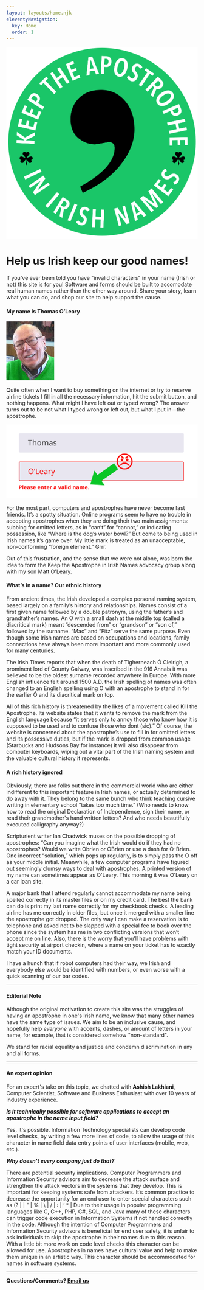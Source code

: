 ```yaml
---
layout: layouts/home.njk
eleventyNavigation:
  key: Home
  order: 1
---
```


<div class="logo">
<img class="biglogo" src="/img/logo.svg">
</div>
<!-- {% set maxPosts = collections.posts.length | min(3) %}
<h1>Latest {% if maxPosts == 1 %}Post{% else %}{{ maxPosts }} Posts{% endif %}</h1>
<button type="button" onclick="alert('Hello world!')">Click Me!</button>
{% set postslist = collections.posts | head(-3) %}
{% set postslistCounter = collections.posts | length %}
{% include "postslist.njk" %}
<p>More posts can be found in <a href="{{ '/posts/' | url }}">the archive</a>.</p> -->

<main>

<h1>Help us Irish keep our good names!</h1>
<p>If you've ever been told you have "invalid characters" in your name (Irish or not) this site is for you! Software and forms should be built to accomodate real human names rather than the other way around. Share your story, learn what you can do, and shop our site to help support the cause.</p>

#### My name is Thomas O’Leary

<img src="/img/tom-photo.jpg" class="left" alt="dad pic">

Quite often when I want to buy something on the internet or try to reserve airline tickets I fill in all the necessary information, hit the submit button, and nothing happens. What might I have left out or typed wrong? The answer turns out to be not what I typed wrong or left out, but what I put in—the apostrophe.

<img src="/img/bad-form.svg" alt="invalid name message with mad emoji" title="invalid-name">

For the most part, computers and apostrophes have never become fast friends. It’s a spotty situation. Online programs seem to have no trouble in accepting apostrophes when they are doing their two main assignments: subbing for omitted letters, as in “can’t” for “cannot,” or indicating possession, like “Where is the dog’s water bowl?” But come to being used in Irish names it’s game over. My little mark is treated as an unacceptable, non-conforming “foreign element.” Grrr.

Out of this frustration, and the sense that we were not alone, was born the idea to form the Keep the Apostrophe in Irish Names advocacy group along with my son Matt O'Leary.

#### What’s in a name? Our ethnic history
From ancient times, the Irish developed a complex personal naming system, based largely on a family’s history and relationships. Names consist of a first given name followed by a double patronym, using the father’s and grandfather’s names. An O with a small dash at the middle top (called a diacritical mark) meant “descended from” or “grandson” or “son of,” followed by the surname. “Mac” and “Fitz” serve the same purpose. Even though some Irish names are based on occupations and locations, family connections have always been more important and more commonly used for many centuries.

The Irish Times reports that when the death of Tigherneach Ó Cleirigh, a prominent lord of County Galway, was inscribed in the 916 Annals it was believed to be the oldest surname recorded anywhere in Europe. With more English influence felt around 1500 A.D. the Irish spelling of names was often changed to an English spelling using O with an apostrophe to stand in for the earlier Ó and its diacritical mark on top.

All of this rich history is threatened by the likes of a movement called Kill the Apostrophe. Its website states that it wants to remove the mark from the English language because “it serves only to annoy those who know how it is supposed to be used and to confuse those who dont (sic).” Of course, the website is concerned about the apostrophe’s use to fill in for omitted letters and its possessive duties, but if the mark is dropped from common usage (Starbucks and Hudsons Bay for instance) it will also disappear from computer keyboards, wiping out a vital part of the Irish naming system and the valuable cultural history it represents.

#### A rich history ignored
Obviously, there are folks out there in the commercial world who are either indifferent to this important feature in Irish names, or actually determined to do away with it. They belong to the same bunch who think teaching cursive writing in elementary school “takes too much time.” (Who needs to know how to read the original Declaration of Independence, sign their name, or read their grandmother's hand written letters? And who needs beautifully executed calligraphy anyway?)

Scripturient writer Ian Chadwick muses on the possible dropping of apostrophes: “Can you imagine what the Irish would do if they had no apostrophes? Would we write Obrien or OBrien or use a dash for O-Brien. One incorrect “solution,” which pops up regularly, is to simply pass the O off as your middle initial. Meanwhile, a few computer programs have figured out seemingly clumsy ways to deal with apostrophes. A printed version of my name can sometimes appear as O&#x27;Leary. This morning it was O&#039;Leary on a car loan site.

A major bank that I attend regularly cannot accommodate my name being spelled correctly in its master files or on my credit card. The best the bank can do is print my last name correctly for my checkbook checks. A leading airline has me correctly in older files, but once it merged with a smaller line the apostrophe got dropped. The only way I can make a reservation is to telephone and asked not to be slapped with a special fee to book over the phone since the system has me in two conflicting versions that won’t accept me on line. Also, there is the worry that you’ll have problems with tight security at airport checkin, where a name on your ticket has to exactly match your ID documents.

I have a hunch that if robot computers had their way, we Irish and everybody else would be identified with numbers, or even worse with a quick scanning of our bar codes.
___

#### Editorial Note
Although the original motivation to create this site was the struggles of having an apostrophe in one's Irish name, we know that many other names have the same type of issues. We aim to be an inclusive cause, and hopefully help _everyone_ with accents, dashes, or amount of letters in your name, for example, that is considered somehow "non-standard".

We stand for racial equality and justice and condemn discrimination in any and all forms.

---

#### An expert opinion

For an expert's take on this topic, we chatted with **Ashish Lakhiani**, Computer Scientist, Software and Business Enthusiast with over 10 years of industry experience.

**_Is it technically possible for software applications to accept an apostrophe in the name input field?_**

Yes, it's possible. Information Technology specialists can develop code level checks, by writing a few more lines of code, to allow the usage of this character in name field data entry points of user interfaces (mobile, web, etc.).

**_Why doesn't every company just do that?_**

There are potential security implications. Computer Programmers and Information Security advisors aim to decrease the attack surface and strengthen the attack vectors in the systems that they develop. This is important for keeping systems safe from attackers. It’s common practice to decrease the opportunity for an end user to enter special characters such as (? | | " | % | \ | / | : | ‘ * | Due to their usage in popular programming languages like C, C++, PHP, C#, SQL, and Java many of these characters can trigger code execution in Information Systems if not handled correctly in the code. Although the intention of Computer Programmers and Information Security advisors is beneficial for end user safety, it is unfair to ask individuals to skip the apostrophe in their names due to this reason. With a little bit more work on code level checks this character can be allowed for use. Apostrophes in names have cultural value and help to make them unique in an artistic way. This character should be accommodated for names in software systems.

---

**Questions/Comments? [Email us](mailto:keeptheapostrophe@gmail.com)**

</main>